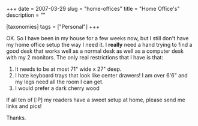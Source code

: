 +++
date = 2007-03-29
slug = "home-offices"
title = "Home Office's"
description = ""

[taxonomies]
tags = ["Personal"]
+++

OK. So I have been in my house for a few weeks now, but I still don't have my home office setup the way I need it. I **really** need a hand trying to find a good desk that works well as a normal desk as well as a computer desk with my 2 monitors. The only real restrictions that I have is that:

<!-- more -->

1.  It needs to be at most 71" wide x 27" deep.
2.  I hate keyboard trays that look like center drawers! I am over 6'6" and my legs need all the room I can get.
3.  I would prefer a dark cherry wood

If all ten of [:P] my readers have a sweet setup at home, please send me links and pics!

Thanks. 